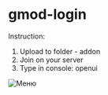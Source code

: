 # gmod-login
 Instruction:
  1. Upload to folder - addon
  2. Join on your server
  3. Type in console: openui
 
![Меню](https://user-images.githubusercontent.com/110423050/184197265-b17cb1d0-0c00-45a9-b769-7d899a94e783.png)
